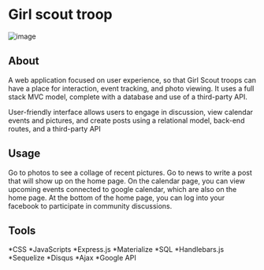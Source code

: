 # Girl scout troop

![image](https://user-images.githubusercontent.com/54565666/87239106-d1e0b580-c3d0-11ea-9a65-894ac108b796.png)

## About
A web application focused on user experience, so that Girl Scout troops can have a place for interaction, event tracking, and photo viewing. It uses a full stack MVC model, complete with a database and use of a third-party API.

User-friendly interface allows users to engage in discussion, view calendar events and pictures, and create posts using a relational model, back-end routes, and a third-party API

## Usage
Go to photos to see a collage of recent pictures. Go to news to write a post that will show up on the home page. On the calendar page, you can view upcoming events connected to google calendar, which are also on the home page. At the bottom of the home page, you can log into your facebook to participate in community discussions.

## Tools
*CSS
*JavaScripts
*Express.js
*Materialize
*SQL
*Handlebars.js
*Sequelize
*Disqus
*Ajax
*Google API

